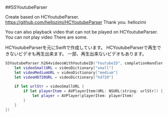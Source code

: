##SSYoutubeParser

Create based on HCYoutubeParser.
https://github.com/hellozimi/HCYoutubeParser
Thank you. hellozimi

You can also playback video that can not be played on HCYoutubeParser.
You can not play video There are some.

HCYoutubeParserを元にSwiftで作成しています。
HCYoutubeParserで再生できないビデオも再生出来ます。
一部、再生出来ないビデオもあります。


```swift	
SSYoutubeParser.h264videosWithYoutubeID("YoutubeID", completionHandler: { (videoDictionary) -> Void in
    let videoSmallURL = videoDictionary["small"]
    let videoMediumURL = videoDictionary["medium"]
    let videoHD720URL = videoDictionary["hd720"]
    
    if let urlStr = videoSmallURL {
        if let playerItem = AVPlayerItem(URL: NSURL(string: urlStr)) {
            let player = AVPlayer(playerItem: playerItem)
        }
    }
})
```

